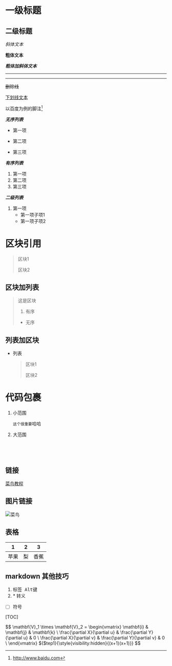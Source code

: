 # 一级标题

## 二级标题

*斜体文本*

**粗体文本**

***粗体加斜体文本***

****

-----

~~删除线~~

<u>下划线文本</u>

以百度为例的脚注[^Baidu]

[^Baidu]:http://www.baidu.com

***无序列表***

* 第一项

* 第二项

* 第三项

***有序列表***

1. 第一项
2. 第二项
3. 第三项          

***二级列表***

1. 第一项
   * 第一项子项1
   * 第一项子项2

# 区块引用

> 区块1
>
> 区块2

## 区块加列表

> 这是区块
>
> 1. 有序
> * 无序
> 

## 列表加区块

* 列表

  > 区块1
  >
  > 区块2

# 代码包裹

1. 小范围

   `这个很重要`哈哈

2. 大范围

   ```
   
   
   
   
   ```

## 链接

[菜鸟教程](https://www.runoob.com)

## 图片链接

![菜鸟](http://static.runoob.com/images/runoob-logo.png)

   ## 表格

|  1   |  2   |  3   |
| :--: | :--: | :--: |
| 苹果 |  梨  | 香蕉 |

## markdown 其他技巧

1. <kbd>标签	<kbd>Alt</kbd>键
2. \* 转义   

- [ ] 符号

[TOC]

$$
\mathbf{V}_1 \times \mathbf{V}_2 =  \begin{vmatrix} 
\mathbf{i} & \mathbf{j} & \mathbf{k} \\
\frac{\partial X}{\partial u} &  \frac{\partial Y}{\partial u} & 0 \\
\frac{\partial X}{\partial v} &  \frac{\partial Y}{\partial v} & 0 \\
\end{vmatrix}
${$tep1}{\style{visibility:hidden}{(x+1)(x+1)}}
$$


